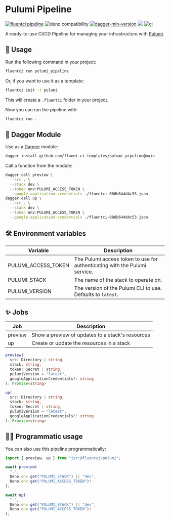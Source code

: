 # Pulumi Pipeline

[![fluentci pipeline](https://img.shields.io/badge/dynamic/json?label=pkg.fluentci.io&labelColor=%23000&color=%23460cf1&url=https%3A%2F%2Fapi.fluentci.io%2Fv1%2Fpipeline%2Fpulumi_pipeline&query=%24.version)](https://pkg.fluentci.io/pulumi_pipeline)
![deno compatibility](https://shield.deno.dev/deno/^1.41)
[![dagger-min-version](https://img.shields.io/badge/dagger-v0.10.0-blue?color=3D66FF&labelColor=000000)](https://dagger.io)
[![](https://jsr.io/badges/@fluentci/pulumi)](https://jsr.io/@fluentci/pulumi)
[![ci](https://github.com/fluent-ci-templates/pulumi-pipeline/actions/workflows/ci.yml/badge.svg)](https://github.com/fluent-ci-templates/pulumi-pipeline/actions/workflows/ci.yml)

A ready-to-use CI/CD Pipeline for managing your infrastructure with [Pulumi](https://www.pulumi.com/).

## 🚀 Usage

Run the following command in your project:

```bash
fluentci run pulumi_pipeline
```

Or, if you want to use it as a template:

```bash
fluentci init -t pulumi
```

This will create a `.fluentci` folder in your project.

Now you can run the pipeline with:

```bash
fluentci run .
```

## 🧩 Dagger Module

Use as a [Dagger](https://dagger.io) module:

```bash
dagger install github.com/fluent-ci-templates/pulumi-pipeline@main
```

Call a function from the module:

```bash
dagger call preview \
  --src . \
  --stack dev \
  --token env:PULUMI_ACCESS_TOKEN \
  --google-application-credentials ./fluentci-086b644d4c53.json
dagger call up \
  --src . \
  --stack dev \
  --token env:PULUMI_ACCESS_TOKEN \
  --google-application-credentials ./fluentci-086b644d4c53.json
```

## 🛠️ Environment variables

| Variable            | Description                                                                |
| ------------------- | -------------------------------------------------------------------------- |
| PULUMI_ACCESS_TOKEN | The Pulumi access token to use for authenticating with the Pulumi service. |
| PULUMI_STACK        | The name of the stack to operate on.                                       |
| PULUMI_VERSION      | The version of the Pulumi CLI to use. Defaults to `latest`.                |

## ✨ Jobs

| Job     | Description                                      |
| ------- | ------------------------------------------------ |
| preview | Show a preview of updates to a stack's resources |
| up      | Create or update the resources in a stack        |

```typescript
preview(
  src: Directory | string,
  stack: string,
  token: Secret | string,
  pulumiVersion = "latest",
  googleApplicationCredentials?: string
): Promise<string>

up(
  src: Directory | string,
  stack: string,
  token: Secret | string,
  pulumiVersion = "latest",
  googleApplicationCredentials?: string
): Promise<string>

```

## 👨‍💻 Programmatic usage

You can also use this pipeline programmatically:

```ts
import { preview, up } from "jsr:@fluentci/pulumi";

await preview(
  ".", 
  Deno.env.get("PULUMI_STACK") || "dev",
  Deno.env.get("PULUMI_ACCESS_TOKEN")!
);

await up(
  ".", 
  Deno.env.get("PULUMI_STACK") || "dev",
  Deno.env.get("PULUMI_ACCESS_TOKEN")!
);
```

